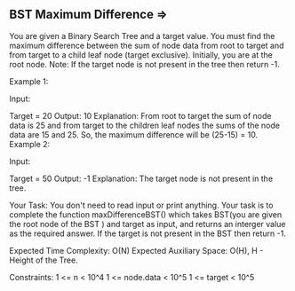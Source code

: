 BST Maximum Difference  =>
----------------------



You are given a Binary Search Tree and a target value. You must find the maximum difference between the sum of node data from root to target and from target to a child leaf node (target exclusive). Initially, you are at the root node.
Note: If the target node is not present in the tree then return -1.

Example 1:

Input:


Target = 20
Output: 10
Explanation: From root to target the sum of node data is 25 and from target to the children leaf nodes the sums of the node data are 15 and 25. So, the maximum difference will be (25-15) = 10.
Example 2:

Input:

Target = 50
Output: -1
Explanation: The target node is not present in the tree.

Your Task:
You don't need to read input or print anything. Your task is to complete the function maxDifferenceBST() which takes BST(you are given the root node of the BST ) and target as input, and returns an interger value as the required answer. If the target is not present in the BST then return -1.

Expected Time Complexity: O(N)
Expected Auxiliary Space: O(H), H - Height of the Tree.


Constraints:
1 <= n < 10^4
1 <= node.data < 10^5
1 <= target < 10^5
